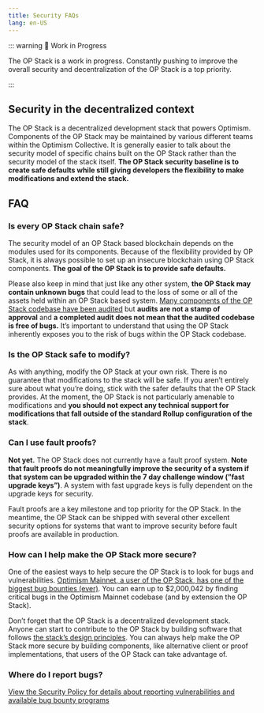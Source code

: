 ```yaml
---
title: Security FAQs
lang: en-US
---
```


::: warning 🚧 Work in Progress

The OP Stack is a work in progress. Constantly pushing to improve the overall security and decentralization of the OP Stack is a top priority.

:::

## Security in the decentralized context

The OP Stack is a decentralized development stack that powers Optimism. Components of the OP Stack may be maintained by various different teams within the Optimism Collective. It is generally easier to talk about the security model of specific chains built on the OP Stack rather than the security model of the stack itself. **The OP Stack security baseline is to create safe defaults while still giving developers the flexibility to make modifications and extend the stack.**

## FAQ

### Is every OP Stack chain safe?

The security model of an OP Stack based blockchain depends on the modules used for its components. Because of the flexibility provided by OP Stack, it is always possible to set up an insecure blockchain using OP Stack components. **The goal of the OP Stack is to provide safe defaults.**

Please also keep in mind that just like any other system, **the OP Stack may contain unknown bugs** that could lead to the loss of some or all of the assets held within an OP Stack based system. [Many components of the OP Stack codebase have been audited](https://github.com/sliceledger-blockchain/slice-ledger/tree/develop/technical-documents/security-reviews) but **audits are not a stamp of approval** and **a completed audit does not mean that the audited codebase is free of bugs.** It’s important to understand that using the OP Stack inherently exposes you to the risk of bugs within the OP Stack codebase.

### Is the OP Stack safe to modify?

As with anything, modify the OP Stack at your own risk. There is no guarantee that modifications to the stack will be safe. If you aren’t entirely sure about what you’re doing, stick with the safer defaults that the OP Stack provides. At the moment, the OP Stack is not particularly amenable to modifications and **you should not expect any technical support for modifications that fall outside of the standard Rollup configuration of the stack**.

### Can I use fault proofs?

**Not yet.** The OP Stack does not currently have a fault proof system. **Note that fault proofs do not meaningfully improve the security of a system if that system can be upgraded within the 7 day challenge window (”fast upgrade keys”)**. A system with fast upgrade keys is fully dependent on the upgrade keys for security.

Fault proofs are a key milestone and top priority for the OP Stack. In the meantime, the OP Stack can be shipped with several other excellent security options for systems that want to improve security before fault proofs are available in production.

### How can I help make the OP Stack more secure?

One of the easiest ways to help secure the OP Stack is to look for bugs and vulnerabilities. [Optimism Mainnet, a user of the OP Stack, has one of the biggest bug bounties (ever)](https://immunefi.com/bounty/optimism/). You can earn up to $2,000,042 by finding critical bugs in the Optimism Mainnet codebase (and by extension the OP Stack).

Don’t forget that the OP Stack is a decentralized development stack. Anyone can start to contribute to the OP Stack by building software that follows [the stack’s design principles](../understand/design-principles.md). You can always help make the OP Stack more secure by building components, like alternative client or proof implementations, that users of the OP Stack can take advantage of.

### Where do I report bugs?

[View the Security Policy for details about reporting vulnerabilities and available bug bounty programs](./policy.md)
